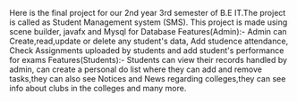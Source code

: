 Here is the final project for our 2nd year 3rd semester of B.E IT.The project is called as Student Management system (SMS).
This project is made using scene builder, javafx and Mysql for Database 
Features(Admin):- Admin can Create,read,update or delete any student's data, Add studence attendance, Check Assignments uploaded by students and add student's performance for exams 
Features(Students):- Students can view their records handled by admin, can create a personal do list where they can add and remove tasks,they can also see Notices and News regarding colleges,they can see info about clubs in the colleges and many more.
